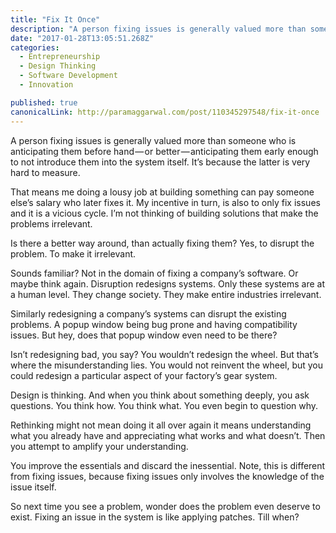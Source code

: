 ```yaml
---
title: "Fix It Once"
description: "A person fixing issues is generally valued more than someone who is anticipating them before hand — or better — anticipating them early enough to not introduce them into the system itself. It’s…"
date: "2017-01-28T13:05:51.268Z"
categories: 
  - Entrepreneurship
  - Design Thinking
  - Software Development
  - Innovation

published: true
canonicalLink: http://paramaggarwal.com/post/110345297548/fix-it-once
---
```


A person fixing issues is generally valued more than someone who is anticipating them before hand — or better — anticipating them early enough to not introduce them into the system itself. It’s because the latter is very hard to measure.

That means me doing a lousy job at building something can pay someone else’s salary who later fixes it. My incentive in turn, is also to only fix issues and it is a vicious cycle. I’m not thinking of building solutions that make the problems irrelevant.

Is there a better way around, than actually fixing them? Yes, to disrupt the problem. To make it irrelevant.

Sounds familiar? Not in the domain of fixing a company’s software. Or maybe think again. Disruption redesigns systems. Only these systems are at a human level. They change society. They make entire industries irrelevant.

Similarly redesigning a company’s systems can disrupt the existing problems. A popup window being bug prone and having compatibility issues. But hey, does that popup window even need to be there?

Isn’t redesigning bad, you say? You wouldn’t redesign the wheel. But that’s where the misunderstanding lies. You would not reinvent the wheel, but you could redesign a particular aspect of your factory’s gear system.

Design is thinking. And when you think about something deeply, you ask questions. You think how. You think what. You even begin to question why.

Rethinking might not mean doing it all over again it means understanding what you already have and appreciating what works and what doesn’t. Then you attempt to amplify your understanding.

You improve the essentials and discard the inessential. Note, this is different from fixing issues, because fixing issues only involves the knowledge of the issue itself.

So next time you see a problem, wonder does the problem even deserve to exist. Fixing an issue in the system is like applying patches. Till when?
